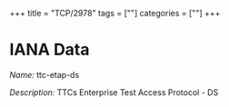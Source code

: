 +++
title = "TCP/2978"
tags = [""]
categories = [""]
+++

# IANA Data

_Name:_ ttc-etap-ds

_Description:_ TTCs Enterprise Test Access Protocol - DS

